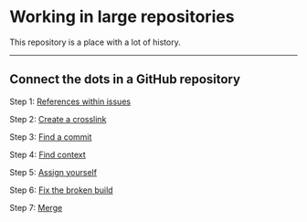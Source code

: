 # Working in large repositories

This repository is a place with a lot of history.

--------------------------------------------------------------------------------------------------------------------------------------------------------------------

## Connect the dots in a GitHub repository

Step 1: [References within issues](https://github.com/Zi-Tao/connect-the-dots-in-a-github-repository/issues/1)

Step 2: [Create a crosslink](https://github.com/Zi-Tao/connect-the-dots-in-a-github-repository/issues/7)

Step 3: [Find a commit](https://github.com/Zi-Tao/connect-the-dots-in-a-github-repository/issues/7)

Step 4: [Find context](https://github.com/Zi-Tao/connect-the-dots-in-a-github-repository/issues/7)

Step 5: [Assign yourself](https://github.com/Zi-Tao/connect-the-dots-in-a-github-repository/issues/7)

Step 6: [Fix the broken build](https://github.com/Zi-Tao/connect-the-dots-in-a-github-repository/pull/6)

Step 7: [Merge](https://github.com/Zi-Tao/connect-the-dots-in-a-github-repository/pull/6)
